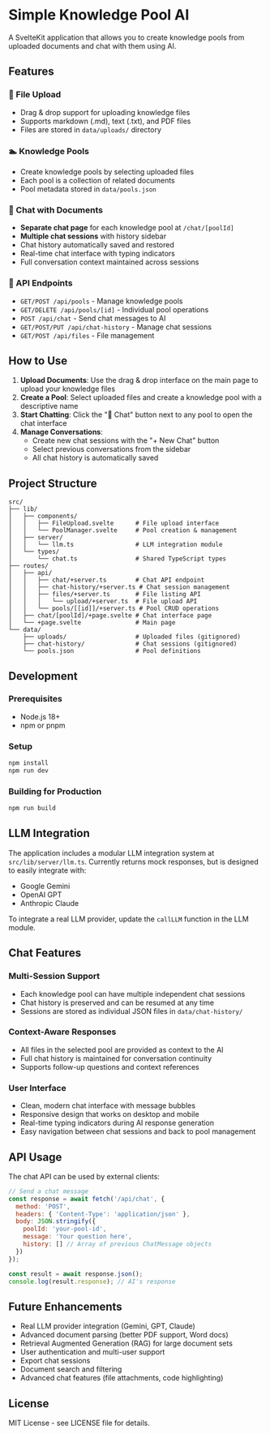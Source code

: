 # Simple Knowledge Pool AI

A SvelteKit application that allows you to create knowledge pools from uploaded documents and chat with them using AI.

## Features

### 📁 File Upload
- Drag & drop support for uploading knowledge files
- Supports markdown (.md), text (.txt), and PDF files
- Files are stored in `data/uploads/` directory

### 🏊 Knowledge Pools
- Create knowledge pools by selecting uploaded files
- Each pool is a collection of related documents
- Pool metadata stored in `data/pools.json`

### 💬 Chat with Documents
- **Separate chat page** for each knowledge pool at `/chat/[poolId]`
- **Multiple chat sessions** with history sidebar
- Chat history automatically saved and restored
- Real-time chat interface with typing indicators
- Full conversation context maintained across sessions

### 🔧 API Endpoints
- `GET/POST /api/pools` - Manage knowledge pools
- `GET/DELETE /api/pools/[id]` - Individual pool operations
- `POST /api/chat` - Send chat messages to AI
- `GET/POST/PUT /api/chat-history` - Manage chat sessions
- `GET/POST /api/files` - File management

## How to Use

1. **Upload Documents**: Use the drag & drop interface on the main page to upload your knowledge files
2. **Create a Pool**: Select uploaded files and create a knowledge pool with a descriptive name
3. **Start Chatting**: Click the "💬 Chat" button next to any pool to open the chat interface
4. **Manage Conversations**: 
   - Create new chat sessions with the "+ New Chat" button
   - Select previous conversations from the sidebar
   - All chat history is automatically saved

## Project Structure

```
src/
├── lib/
│   ├── components/
│   │   ├── FileUpload.svelte      # File upload interface
│   │   └── PoolManager.svelte     # Pool creation & management
│   ├── server/
│   │   └── llm.ts                 # LLM integration module
│   └── types/
│       └── chat.ts                # Shared TypeScript types
├── routes/
│   ├── api/
│   │   ├── chat/+server.ts        # Chat API endpoint
│   │   ├── chat-history/+server.ts # Chat session management
│   │   ├── files/+server.ts       # File listing API
│   │   │   └── upload/+server.ts  # File upload API
│   │   └── pools/[[id]]/+server.ts # Pool CRUD operations
│   ├── chat/[poolId]/+page.svelte # Chat interface page
│   └── +page.svelte               # Main page
└── data/
    ├── uploads/                   # Uploaded files (gitignored)
    ├── chat-history/              # Chat sessions (gitignored)
    └── pools.json                 # Pool definitions
```

## Development

### Prerequisites
- Node.js 18+
- npm or pnpm

### Setup
```bash
npm install
npm run dev
```

### Building for Production
```bash
npm run build
```

## LLM Integration

The application includes a modular LLM integration system at `src/lib/server/llm.ts`. Currently returns mock responses, but is designed to easily integrate with:

- Google Gemini
- OpenAI GPT
- Anthropic Claude

To integrate a real LLM provider, update the `callLLM` function in the LLM module.

## Chat Features

### Multi-Session Support
- Each knowledge pool can have multiple independent chat sessions
- Chat history is preserved and can be resumed at any time
- Sessions are stored as individual JSON files in `data/chat-history/`

### Context-Aware Responses
- All files in the selected pool are provided as context to the AI
- Full chat history is maintained for conversation continuity
- Supports follow-up questions and context references

### User Interface
- Clean, modern chat interface with message bubbles
- Responsive design that works on desktop and mobile
- Real-time typing indicators during AI response generation
- Easy navigation between chat sessions and back to pool management

## API Usage

The chat API can be used by external clients:

```javascript
// Send a chat message
const response = await fetch('/api/chat', {
  method: 'POST',
  headers: { 'Content-Type': 'application/json' },
  body: JSON.stringify({
    poolId: 'your-pool-id',
    message: 'Your question here',
    history: [] // Array of previous ChatMessage objects
  })
});

const result = await response.json();
console.log(result.response); // AI's response
```

## Future Enhancements

- Real LLM provider integration (Gemini, GPT, Claude)
- Advanced document parsing (better PDF support, Word docs)
- Retrieval Augmented Generation (RAG) for large document sets
- User authentication and multi-user support
- Export chat sessions
- Document search and filtering
- Advanced chat features (file attachments, code highlighting)

## License

MIT License - see LICENSE file for details. 